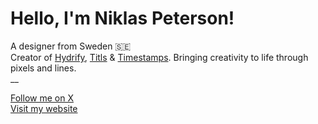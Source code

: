 # Hello, I'm Niklas Peterson!
A designer from Sweden 🇸🇪<br/>
Creator of [Hydrify](https://hydrify.app), [Titls](https://apps.apple.com/app/titls/id1579078964) & [Timestamps](https://timestamps.app). Bringing creativity to life through pixels and lines.<br/>
__

[Follow me on X](https://x.com/niklas_peterson) <br />
[Visit my website](https://niklaspeterson.com/)
